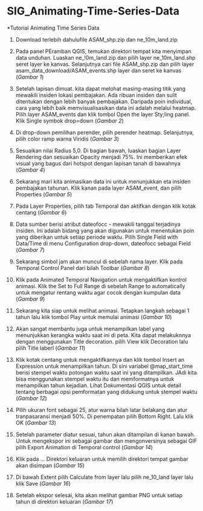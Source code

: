 # SIG_Animating-Time-Series-Data

*Tutorial Animating Time Series Data

1. Download terlebih dahulufile ASAM_shp.zip dan ne_10m_land.zip 

2. Pada panel PEramban QGIS, temukan direktori tempat kita menyimpan data unduhan. Luaskan ne_!0m_land.zip dan pilih layer ne_10m_land.shp seret layer ke kanvas. Selanjutnya cari file ASAM_shp.zip dan pilih layer asam_data_download/ASAM_events.shp layer dan seret ke kanvas (*Gambar 1*)

3. Setelah lapisan dimuat. kita dapat melohat masing-masing titik yang mewakili insiden lokasi pembajakan. Ada ribuan insiden dan sulit ditentukan dengan lebih banyak pembajakan. Daripada poin individual, cara yang lebih baik memvisualisasikan data ini adalah melalui heatmap. Pilih layer ASAM_events dan klik tombol Open the layer Sty;ling panel. Klik Single symbok drop=down (*Gambar 2*)

4. Di drop-down pemilihan perender, pilih perender heatmap. Selanjutnya, pilih color ramp warna Viridis (*Gambar 3*)

5. Sesuaikan nilai Radius 5,0. Di bagian bawah, luaskan bagian Layer Rendering dan sesuaikan Opacity menjadi 75%. Ini memberikan efek visual yang bagus dari hotspot dengan lapisan tanah di bawahnya (*Gambar 4*)

6. Sekarang mari kita animasikan data ini untuk menunjukkan eta insiden pembajakan tahunan. Klik kanan pada layer ASAM_event, dan pilih Properties (*Gambar 5*) 

7. Pada Layer Properties, pilih tab Temporal dan aktifkan dengan klik kotak centang (*Gambar 6*)

8. Data sumber berisi atribut dateofocc - mewakili tanggal terjadinya insiden. Ini adalah bidang yang akan digunakan untuk menentukan poin yang diberikan untuk setiap periode waktu. Pilih Single Field with Data/Time di menu Configuration drop-down, dateofocc sebagai Field (*Gambar 7*)

9. Sekarang simbol jam akan muncul di sebelah nama layer. Klik pada Temporal Control Panel dari bilah Toolbar (*Gambar 8*)

10. Klik pada Animated Temporal Navigation untuk mengaktifkan kontrol animasi. Klik the Set to Full Range di sebelah Range to automatically untuk mengatur rentang waktu agar cocok dengan kumpulan data (*Gambar 9*)

11. Sekarang kita siap untuk melihat animasi. Tetapkan langkah sebagai 1 tahun lalu klik tombol Play untuk memulai animasi (*Gambar 10*)

12. Akan sangat membantu juga untuk menampilkan label yang menunjukkan kerangka waktu saat ini di peta. Kita dapat melakuknnya dengan menggunakan Title decoration. pilih View klik Decoration lalu pilih Title laberl (*Gambar 11*)

13. Klik kotak centang untuk mengaktifkannya dan klik tombol Insert an Expression untuk menampilkan tahun. Di sini variabel @map_start_time berisi stempel waktu potongan waktu saat ini yang ditampilkan. JAdi kita bisa menggunakan stempel waktu itu dan memformatnya untuk menampilkan tahun kejadian. Lihat Dokumentasi QGIS untuk detail tentang berbagai opsi pemformatan yang didukung untuk stempel waktu (*Gambar 12*)

14. PIlih ukuran font sebagai 25, atur warna bilah latar belakang dan atur tranpasaransi menjadi 50%. Di penempatan pilih Bottom Right. Lalu klik OK (*Gambar 13*)

15. Setelah parameter diatur sesuai, tahun akan ditampilan di kanan bawah. Untuk mengekspor ini sebagai gambar dan mengonversinya sebagai GIF pilih Export Animation di Temporal control (*Gambar 14*)

16. Klik pada ... Direktori keluaran untuk memilih direktori tempat gambar akan disimpan (*Gambar 15*)

17. Di bawah Extent pilih Calculate from layer lalu pilih ne_10_land layer lalu klik Save (*Gambar 16*)

18. Setelah ekspor selesai, kita akan melihat gambar PNG untuk setiap tahun di direktori keluaran (*Gambar 17*)


